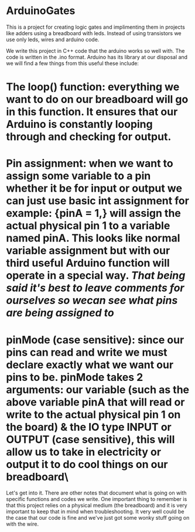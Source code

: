 # ArduinoGates
This is a project for creating logic gates and implimenting them in projects like adders using a breadboard with leds. Instead of using transistors we use only leds, wires and arduino code.

We write this project in C++ code that the arduino works so well with. The code is written in the .ino format. Arduino has its library at our disposal and we will find a few things from this useful these include:

# The loop() function: everything we want to do on our breadboard will go in this function. It ensures that our Arduino is constantly looping through and checking for output. 
# Pin assignment: when we want to assign some variable to a pin whether it be for input or output we can just use basic int assignment for example: {pinA = 1,} will assign the actual physical pin 1 to a variable named pinA. This looks like normal variable assignment but with our third useful Arduino function will operate in a special way. *That being said it's best to leave comments for ourselves so wecan see what pins are being assigned to*
# pinMode (case sensitive): since our pins can read and write we must declare exactly what we want our pins to be. pinMode takes 2 arguments: our variable (such as the above variable pinA that will read or write to the actual physical pin 1 on the board) & the IO type INPUT or OUTPUT (case sensitive), this will allow us to take in electricity or output it to do cool things on our breadboard\

Let's get into it. There are other notes that document what is going on with specific functions and codes we write. One important thing to remember is that this project relies on a physical medium (the breadboard) and it is very important to keep that in mind when troubleshooting. It very well could be the case that our code is fine and we've just got some wonky stuff going on with the wire. 